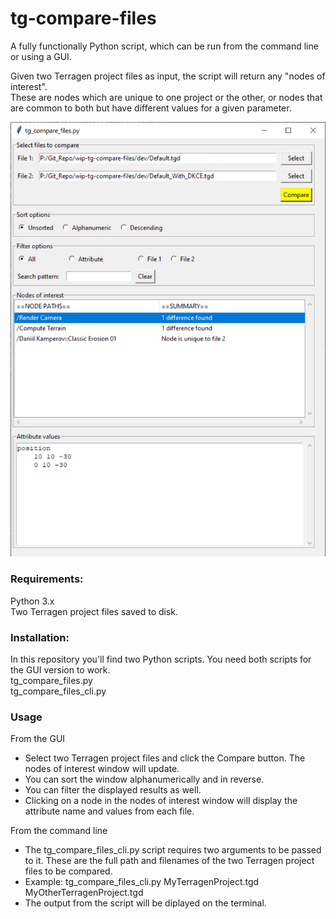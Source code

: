 # tg-compare-files
A fully functionally Python script, which can be run from the command line or using a GUI.

Given two Terragen project files as input, the script will return any "nodes of interest".  <br>
These are nodes which are unique to one project or the other, or nodes that are common to both but have different values for a given parameter.

![tg_compare_files GUI](/images/tg_compare_files_gui.jpg)

### Requirements:
Python 3.x <br>
Two Terragen project files saved to disk.

### Installation:
In this repository you'll find two Python scripts.  You need both scripts for the GUI version to work. <br>
tg_compare_files.py <br>
tg_compare_files_cli.py <br>

### Usage
From the GUI <br>
* Select two Terragen project files and click the Compare button.  The nodes of interest window will update. <br> 
* You can sort the window alphanumerically and in reverse. <br> 
* You can filter the displayed results as well. <br>  
* Clicking on a node in the nodes of interest window will display the attribute name and values from each file.

From the command line <br>
* The tg_compare_files_cli.py script requires two arguments to be passed to it.  These are the full path and filenames of the two Terragen project files to be compared.
* Example: tg_compare_files_cli.py MyTerragenProject.tgd MyOtherTerragenProject.tgd
* The output from the script will be diplayed on the terminal.



